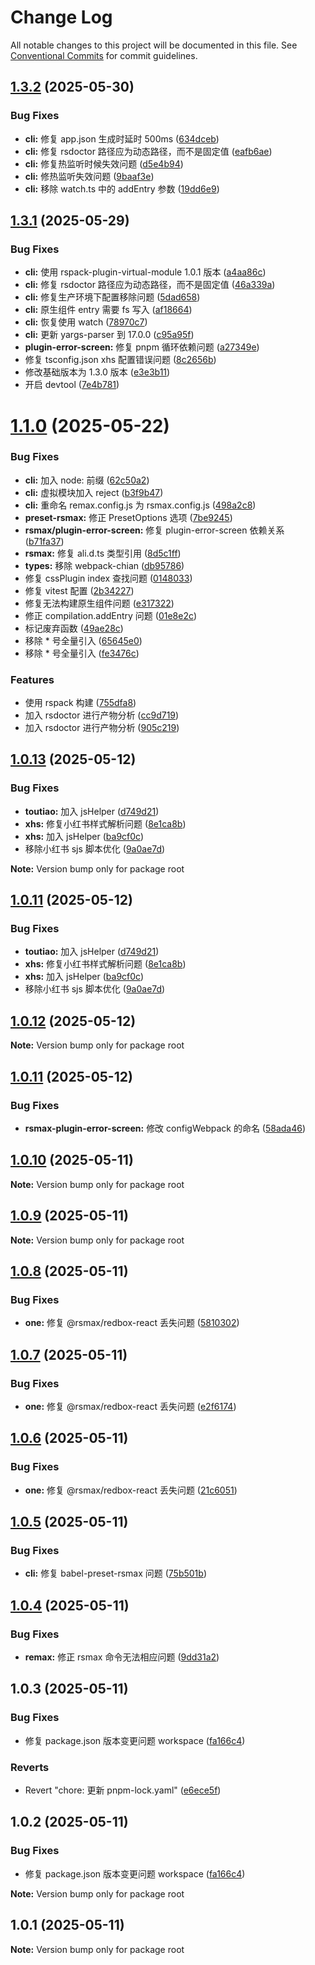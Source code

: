 # Change Log

All notable changes to this project will be documented in this file.
See [Conventional Commits](https://conventionalcommits.org) for commit guidelines.

## [1.3.2](https://github.com/watsonhaw5566/rsmax/compare/v1.3.1...v1.3.2) (2025-05-30)

### Bug Fixes

- **cli:** 修复 app.json 生成时延时 500ms ([634dceb](https://github.com/watsonhaw5566/rsmax/commit/634dceb1dd057916536d88c82e7f514b87ac3d6c))
- **cli:** 修复 rsdoctor 路径应为动态路径，而不是固定值 ([eafb6ae](https://github.com/watsonhaw5566/rsmax/commit/eafb6aec8cf01ffe5e304ebe5fb099cb59ea78a7))
- **cli:** 修复热监听时候失效问题 ([d5e4b94](https://github.com/watsonhaw5566/rsmax/commit/d5e4b9496342124430a3542d7f2571cc4876d078))
- **cli:** 修热监听失效问题 ([9baaf3e](https://github.com/watsonhaw5566/rsmax/commit/9baaf3e496eda8bb0895c2e93daf57b517fbbeba))
- **cli:** 移除 watch.ts 中的 addEntry 参数 ([19dd6e9](https://github.com/watsonhaw5566/rsmax/commit/19dd6e92c0b7d22e62493b1637d51b999cb92de2))

## [1.3.1](https://github.com/watsonhaw5566/rsmax/compare/v1.1.2...v1.3.1) (2025-05-29)

### Bug Fixes

- **cli:** 使用 rspack-plugin-virtual-module 1.0.1 版本 ([a4aa86c](https://github.com/watsonhaw5566/rsmax/commit/a4aa86ceca16179184c0cbdebd6056016a07cfb5))
- **cli:** 修复 rsdoctor 路径应为动态路径，而不是固定值 ([46a339a](https://github.com/watsonhaw5566/rsmax/commit/46a339a5bf989be0a8c61ceb2dd99a6b05376292))
- **cli:** 修复生产环境下配置移除问题 ([5dad658](https://github.com/watsonhaw5566/rsmax/commit/5dad658ca17bc8a087334a11f174eb7966bd12dc))
- **cli:** 原生组件 entry 需要 fs 写入 ([af18664](https://github.com/watsonhaw5566/rsmax/commit/af18664d3f808bc40fb89bf6b157c8943f9fed00))
- **cli:** 恢复使用 watch ([78970c7](https://github.com/watsonhaw5566/rsmax/commit/78970c74e88737cf44d2c615346ab91c677c5747))
- **cli:** 更新 yargs-parser 到 17.0.0 ([c95a95f](https://github.com/watsonhaw5566/rsmax/commit/c95a95fbc0bf4da38fcaf1d7afb57cc559232373))
- **plugin-error-screen:** 修复 pnpm 循环依赖问题 ([a27349e](https://github.com/watsonhaw5566/rsmax/commit/a27349e401fd22c3ffeddc05d2d4cce67bfc3645))
- 修复 tsconfig.json xhs 配置错误问题 ([8c2656b](https://github.com/watsonhaw5566/rsmax/commit/8c2656b0515be4ffe2c28d060367beab1823ef7b))
- 修改基础版本为 1.3.0 版本 ([e3e3b11](https://github.com/watsonhaw5566/rsmax/commit/e3e3b1105d6aca6af7a21460a7442e7ad191f069))
- 开启 devtool ([7e4b781](https://github.com/watsonhaw5566/rsmax/commit/7e4b781982e61fe4aa50199c13a87900b93cce9e))

# [1.1.0](https://github.com/watsonhaw5566/rsmax/compare/v1.0.13...v1.1.0) (2025-05-22)

### Bug Fixes

- **cli:** 加入 node: 前缀 ([62c50a2](https://github.com/watsonhaw5566/rsmax/commit/62c50a2966d298dc174fbe6ed0a5fb65e525c394))
- **cli:** 虚拟模块加入 reject ([b3f9b47](https://github.com/watsonhaw5566/rsmax/commit/b3f9b47aa75c9ae1569f4b7b45c190b4265656f6))
- **cli:** 重命名 remax.config.js 为 rsmax.config.js ([498a2c8](https://github.com/watsonhaw5566/rsmax/commit/498a2c80a5845d6a1a4cd483a0ffdeb6b424adb6))
- **preset-rsmax:** 修正 PresetOptions 选项 ([7be9245](https://github.com/watsonhaw5566/rsmax/commit/7be9245a1f2b42d1f74f6469b113b093ba0f74ab))
- **rsmax/plugin-error-screen:** 修复 plugin-error-screen 依赖关系 ([b71fa37](https://github.com/watsonhaw5566/rsmax/commit/b71fa3750b496baac493544414542fcd89f68c9b))
- **rsmax:** 修复 ali.d.ts 类型引用 ([8d5c1ff](https://github.com/watsonhaw5566/rsmax/commit/8d5c1ff704a4c8465f93275ccbcf7772695c99a0))
- **types:** 移除 webpack-chian ([db95786](https://github.com/watsonhaw5566/rsmax/commit/db95786cecfa0cceeb34eda6d699d0d3372f6e0d))
- 修复 cssPlugin index 查找问题 ([0148033](https://github.com/watsonhaw5566/rsmax/commit/0148033d2d7206920064f056aa92d9309907bc6f))
- 修复 vitest 配置 ([2b34227](https://github.com/watsonhaw5566/rsmax/commit/2b3422783254140f2296b7b8460e109a372e0e7a))
- 修复无法构建原生组件问题 ([e317322](https://github.com/watsonhaw5566/rsmax/commit/e317322bafdf629154e1176ae63729666101f521))
- 修正 compilation.addEntry 问题 ([01e8e2c](https://github.com/watsonhaw5566/rsmax/commit/01e8e2c740150d506aaa8aaee1333a5e2237633d))
- 标记废弃函数 ([49ae28c](https://github.com/watsonhaw5566/rsmax/commit/49ae28c8f6f8e38804b138a6e10e246b25565e65))
- 移除 \* 号全量引入 ([65645e0](https://github.com/watsonhaw5566/rsmax/commit/65645e02a0d75f2729777510f49199110db578c3))
- 移除 \* 号全量引入 ([fe3476c](https://github.com/watsonhaw5566/rsmax/commit/fe3476c036b12e45d06ec8d12f9e99aea6e461f4))

### Features

- 使用 rspack 构建 ([755dfa8](https://github.com/watsonhaw5566/rsmax/commit/755dfa893218cc389be88b3217646d9cdcb693ea))
- 加入 rsdoctor 进行产物分析 ([cc9d719](https://github.com/watsonhaw5566/rsmax/commit/cc9d719fc84a3e106fb78e3383516f73f979ab1a))
- 加入 rsdoctor 进行产物分析 ([905c219](https://github.com/watsonhaw5566/rsmax/commit/905c219cef0d13410d2feb4c831a5ab627de13bc))

## [1.0.13](https://github.com/watsonhaw5566/rsmax/compare/v1.0.12...v1.0.13) (2025-05-12)

### Bug Fixes

- **toutiao:** 加入 jsHelper ([d749d21](https://github.com/watsonhaw5566/rsmax/commit/d749d216459b42a9708626aaa44e4061ce9045df))
- **xhs:** 修复小红书样式解析问题 ([8e1ca8b](https://github.com/watsonhaw5566/rsmax/commit/8e1ca8bd136157c26b9753ac2d183bdd6b2e8fa4))
- **xhs:** 加入 jsHelper ([ba9cf0c](https://github.com/watsonhaw5566/rsmax/commit/ba9cf0cdb4c6c1d199cba3cfb8bcc25d0f615be0))
- 移除小红书 sjs 脚本优化 ([9a0ae7d](https://github.com/watsonhaw5566/rsmax/commit/9a0ae7df3b022f7e5fd0ec60afebc9f1cbcbc6c6))

**Note:** Version bump only for package root

## [1.0.11](https://github.com/watsonhaw5566/rsmax/compare/v1.0.12...v1.0.11) (2025-05-12)

### Bug Fixes

- **toutiao:** 加入 jsHelper ([d749d21](https://github.com/watsonhaw5566/rsmax/commit/d749d216459b42a9708626aaa44e4061ce9045df))
- **xhs:** 修复小红书样式解析问题 ([8e1ca8b](https://github.com/watsonhaw5566/rsmax/commit/8e1ca8bd136157c26b9753ac2d183bdd6b2e8fa4))
- **xhs:** 加入 jsHelper ([ba9cf0c](https://github.com/watsonhaw5566/rsmax/commit/ba9cf0cdb4c6c1d199cba3cfb8bcc25d0f615be0))
- 移除小红书 sjs 脚本优化 ([9a0ae7d](https://github.com/watsonhaw5566/rsmax/commit/9a0ae7df3b022f7e5fd0ec60afebc9f1cbcbc6c6))

## [1.0.12](https://github.com/watsonhaw5566/rsmax/compare/v1.0.11...v1.0.12) (2025-05-12)

**Note:** Version bump only for package root

## [1.0.11](https://github.com/watsonhaw5566/rsmax/compare/v1.0.10...v1.0.11) (2025-05-12)

### Bug Fixes

- **rsmax-plugin-error-screen:** 修改 configWebpack 的命名 ([58ada46](https://github.com/watsonhaw5566/rsmax/commit/58ada46df6a46105ce2f8fc9d238af3c886220ed))

## [1.0.10](https://github.com/watsonhaw5566/rsmax/compare/v1.0.9...v1.0.10) (2025-05-11)

**Note:** Version bump only for package root

## [1.0.9](https://github.com/watsonhaw5566/rsmax/compare/v1.0.8...v1.0.9) (2025-05-11)

**Note:** Version bump only for package root

## [1.0.8](https://github.com/watsonhaw5566/rsmax/compare/v1.0.7...v1.0.8) (2025-05-11)

### Bug Fixes

- **one:** 修复 @rsmax/redbox-react 丢失问题 ([5810302](https://github.com/watsonhaw5566/rsmax/commit/581030286d05a1e9c4411e17d8bdd75f56527653))

## [1.0.7](https://github.com/watsonhaw5566/rsmax/compare/v1.0.6...v1.0.7) (2025-05-11)

### Bug Fixes

- **one:** 修复 @rsmax/redbox-react 丢失问题 ([e2f6174](https://github.com/watsonhaw5566/rsmax/commit/e2f6174ed7225f511771af715b65416501c04b8d))

## [1.0.6](https://github.com/watsonhaw5566/rsmax/compare/v1.0.5...v1.0.6) (2025-05-11)

### Bug Fixes

- **one:** 修复 @rsmax/redbox-react 丢失问题 ([21c6051](https://github.com/watsonhaw5566/rsmax/commit/21c605113dc0f85eabca55ae6b04f490caebabd6))

## [1.0.5](https://github.com/watsonhaw5566/rsmax/compare/v1.0.4...v1.0.5) (2025-05-11)

### Bug Fixes

- **cli:** 修复 babel-preset-rsmax 问题 ([75b501b](https://github.com/watsonhaw5566/rsmax/commit/75b501b452a76f3f4083e1af61d824972c58ac99))

## [1.0.4](https://github.com/watsonhaw5566/rsmax/compare/v1.0.3...v1.0.4) (2025-05-11)

### Bug Fixes

- **remax:** 修正 rsmax 命令无法相应问题 ([9dd31a2](https://github.com/watsonhaw5566/rsmax/commit/9dd31a2da94b9fbdfadac16c346915a9a3b7310a))

## 1.0.3 (2025-05-11)

### Bug Fixes

- 修复 package.json 版本变更问题 workspace ([fa166c4](https://github.com/watsonhaw5566/rsmax/commit/fa166c4bfd9adfe7e4f2e061a44d9f90a4ca914d))

### Reverts

- Revert "chore: 更新 pnpm-lock.yaml" ([e6ece5f](https://github.com/watsonhaw5566/rsmax/commit/e6ece5fcc2345fbfd41228057b12d23a64841fa9))

## 1.0.2 (2025-05-11)

### Bug Fixes

- 修复 package.json 版本变更问题 workspace ([fa166c4](https://github.com/watsonhaw5566/rsmax/commit/fa166c4bfd9adfe7e4f2e061a44d9f90a4ca914d))

**Note:** Version bump only for package root

## 1.0.1 (2025-05-11)

**Note:** Version bump only for package root
